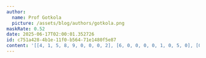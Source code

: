 ```yaml
---
author:
  name: Prof Gotkola
  picture: /assets/blog/authors/gotkola.png
maskRate: 0.52
date: 2025-06-17T02:00:01.352726
id: c751a428-4b1e-11f0-b564-71e1480f5e87
content: '[[4, 1, 5, 8, 9, 0, 0, 0, 2], [6, 0, 0, 0, 0, 1, 0, 5, 0], [0, 0, 8, 5, 0, 6, 4, 0, 1], [9, 0, 0, 0, 0, 5, 2, 0, 6], [2, 8, 1, 0, 4, 0, 0, 0, 5], [5, 0, 4, 7, 3, 2, 0, 8, 0], [0, 0, 2, 0, 6, 7, 0, 0, 0], [8, 0, 0, 2, 5, 0, 9, 0, 0], [7, 0, 9, 3, 0, 0, 0, 0, 0]]'
---
```

